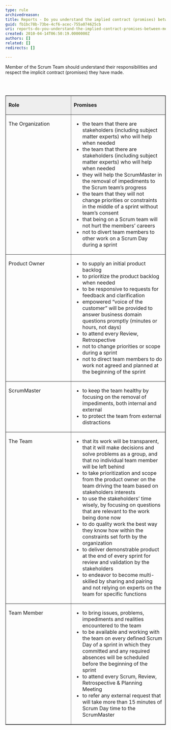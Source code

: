 ```yaml
---
type: rule
archivedreason: 
title: Reports - Do you understand the implied contract (promises) between Members of the Scrum Team?
guid: fb1bc78b-73be-4cf6-acec-755a074625cb
uri: reports-do-you-understand-the-implied-contract-promises-between-members-of-the-scrum-team
created: 2010-04-14T06:50:19.0000000Z
authors: []
related: []
redirects: []

---
```




  <p>Member of the Scrum Team should understand their&#160;responsibilities and respect the implicit contract (promises) they have made. 
</p>

<br><excerpt class='endintro'></excerpt><br>

  <table border="1" cellspacing="0" cellpadding="4">
    <tbody>
        <tr>
            <td width="319" valign="top" bgcolor="#eeeeee">
            <p><strong>Role</strong></p>
            </td>
            <td width="502" valign="top" bgcolor="#eeeeee">
            <p><strong>Promises </strong></p>
            </td>
        </tr>
        <tr>
            <td width="319" valign="top">
            <p>The Organization</p>
            </td>
            <td width="502" valign="top">
            <ul>
                <li>the team that there are stakeholders (including subject matter experts) who will help when needed </li>
                <li>the team that there are stakeholders (including subject matter experts) who will help when needed </li>
                <li>they will help the ScrumMaster in the removal of impediments to the Scrum team’s progress </li>
                <li>the team that they will not change priorities or constraints in the middle of a sprint without team’s consent </li>
                <li>that being on a Scrum team will not hurt the members’ careers </li>
                <li>not to divert team members to other work on a Scrum Day during a sprint </li>
            </ul>
            </td>
        </tr>
        <tr>
            <td width="319" valign="top">
            <p>Product Owner</p>
            </td>
            <td width="502" valign="top">
            <ul>
                <li>to supply an initial product backlog </li>
                <li>to prioritize the product backlog when needed </li>
                <li>to be responsive to requests for feedback and clarification </li>
                <li>empowered “voice of the customer” will be provided to answer business domain questions promptly (minutes or hours, not days) </li>
                <li>to attend every Review, Retrospective </li>
                <li>not to change priorities or scope during a sprint </li>
                <li>not to direct team members to do work not agreed and planned at the beginning of the sprint </li>
            </ul>
            </td>
        </tr>
        <tr>
            <td width="319" valign="top">
            <p>ScrumMaster</p>
            </td>
            <td width="502" valign="top">
            <ul>
                <li>to keep the team healthy by focusing on the removal of impediments, both internal and external </li>
                <li>to protect the team from external distractions </li>
            </ul>
            </td>
        </tr>
        <tr>
            <td width="319" valign="top">
            <p>The Team</p>
            </td>
            <td width="502" valign="top">
            <ul>
                <li>that its work will be transparent, that it will make decisions and solve problems as a group, and that no individual team member will be left behind </li>
                <li>to take prioritization and scope from the product owner on the team driving the team based on stakeholders interests </li>
                <li>to use the stakeholders’ time wisely, by focusing on questions that are relevant to the work being done now </li>
                <li>to do quality work the best way they know how within the constraints set forth by the organization </li>
                <li>to deliver demonstrable product at the end of every sprint for review and validation by the stakeholders </li>
                <li>to endeavor to become multi-skilled by sharing and pairing and not relying on experts on the team for specific functions </li>
            </ul>
            </td>
        </tr>
        <tr>
            <td width="319" valign="top">
            <p>Team Member</p>
            </td>
            <td width="502" valign="top">
            <ul>
                <li>to bring issues, problems, impediments and realities encountered to the team </li>
                <li>to be available and working with the team on every defined Scrum Day of a sprint in which they committed and any required absences will be scheduled before the beginning of the sprint </li>
                <li>to attend every Scrum, Review, Retrospective &amp; Planning Meeting </li>
                <li>to refer any external request that will take more than 15 minutes of Scrum Day time to the ScrumMaster </li>
            </ul>
            </td>
        </tr>
    </tbody>
</table>



